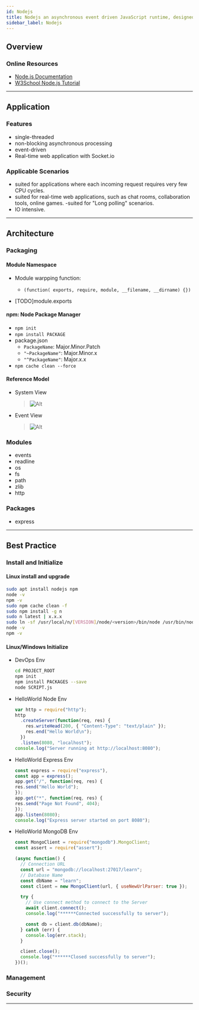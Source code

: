 ```yaml
---
id: Nodejs
title: Nodejs an asynchronous event driven JavaScript runtime, designed to build scalable network applications
sidebar_label: Nodejs
---
```


## Overview

### Online Resources

- [Node.js Documentation](https://nodejs.org/en/docs/guides/)
- [W3School Node.js Tutorial](https://www.w3schools.com/nodejs/)

---

## Application

### Features

- single-threaded
- non-blocking asynchronous processing
- event-driven
- Real-time web application with Socket.io

### Applicable Scenarios

- suited for applications where each incoming request requires very few CPU cycles.
- suited for real-time web applications, such as chat rooms, collaboration tools, online games.
  -suited for "Long polling" scenarios.
- IO intensive.

---

## Architecture

<!-- ### Building Blocks -->

### Packaging

#### Module Namespace

- Module warpping function:
  - `(function( exports, require, module, __filename, __dirname) {})`

- [TODO]module.exports

#### npm: Node Package Manager

- `npm init`
- `npm install PACKAGE`
- package.json
  - `PackageName`: Major.Minor.Patch
  - `"~PackageName"`: Major.Minor.x
  - `"^PackageName"`: Major.x.x
- `npm cache clean --force`

<!-- ### Structures -->

#### Reference Model

- System View
  > ![Alt](/img/Nodejs-Architecture-01.png "Nodejs Architecture")
- Event View
  > ![Alt](/img/Nodejs-Architecture-02.png "Nodejs Architecture")

<!-- ### Domain Tech -->

### Modules

- events
- readline
- os
- fs
- path
- zlib
- http

### Packages

- express
  
---

## Best Practice

### Install and Initialize

#### Linux install and upgrade

```bash
sudo apt install nodejs npm
node -v
npm -v
sudo npm cache clean -f
sudo npm install -g n
sudo n latest | x.x.x
sudo ln -sf /usr/local/n/[VERSION]/node/<version>/bin/node /usr/bin/node
node -v
npm -v
```

#### Linux/Windows Initialize

- DevOps Env

  ```bash
  cd PROJECT_ROOT
  npm init
  npm install PACKAGES --save
  node SCRIPT.js
  ```

- HelloWorld Node Env

  ```javascript
  var http = require("http");
  http
    .createServer(function(req, res) {
      res.writeHead(200, { "Content-Type": "text/plain" });
      res.end("Hello World\n");
    })
    .listen(8080, "localhost");
  console.log("Server running at http://localhost:8080");
  ```

- HelloWorld Express Env

  ```javascript
  const express = require("express"),
  const app = express();
  app.get("/", function(req, res) {
  res.send("Hello World");
  });
  app.get("*", function(req, res) {
  res.send("Page Not Found", 404);
  });
  app.listen(8080);
  console.log("Express server started on port 8080");
  ```

- HelloWorld MongoDB Env

  ```javascript
  const MongoClient = require("mongodb").MongoClient;
  const assert = require("assert");

  (async function() {
    // Connection URL
    const url = "mongodb://localhost:27017/learn";
    // Database Name
    const dbName = "learn";
    const client = new MongoClient(url, { useNewUrlParser: true });

    try {
      // Use connect method to connect to the Server
      await client.connect();
      console.log("******Connected successfully to server");

      const db = client.db(dbName);
    } catch (err) {
      console.log(err.stack);
    }

    client.close();
    console.log("******Closed successfully to server");
  })();
  ```

### Management

### Security

---
